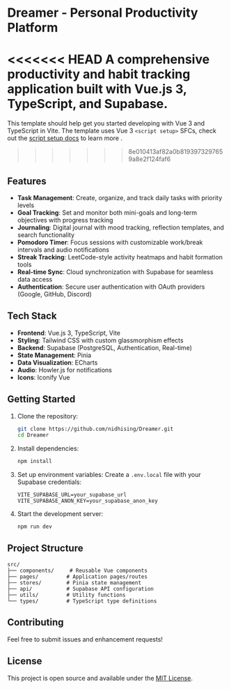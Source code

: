 # Dreamer - Personal Productivity Platform

<<<<<<< HEAD
A comprehensive productivity and habit tracking application built with Vue.js 3, TypeScript, and Supabase.
=======
This template should help get you started developing with Vue 3 and TypeScript in Vite. The template uses Vue 3 `<script setup>` SFCs, check out the [script setup docs](https://v3.vuejs.org/api/sfc-script-setup.html#sfc-script-setup) to learn more .
>>>>>>> 8e010413af82a0b8193973297659a8e2f124faf6

## Features

- **Task Management**: Create, organize, and track daily tasks with priority levels
- **Goal Tracking**: Set and monitor both mini-goals and long-term objectives with progress tracking
- **Journaling**: Digital journal with mood tracking, reflection templates, and search functionality
- **Pomodoro Timer**: Focus sessions with customizable work/break intervals and audio notifications
- **Streak Tracking**: LeetCode-style activity heatmaps and habit formation tools
- **Real-time Sync**: Cloud synchronization with Supabase for seamless data access
- **Authentication**: Secure user authentication with OAuth providers (Google, GitHub, Discord)

## Tech Stack

- **Frontend**: Vue.js 3, TypeScript, Vite
- **Styling**: Tailwind CSS with custom glassmorphism effects
- **Backend**: Supabase (PostgreSQL, Authentication, Real-time)
- **State Management**: Pinia
- **Data Visualization**: ECharts
- **Audio**: Howler.js for notifications
- **Icons**: Iconify Vue

## Getting Started

1. Clone the repository:
   ```bash
   git clone https://github.com/nidhising/Dreamer.git
   cd Dreamer
   ```

2. Install dependencies:
   ```bash
   npm install
   ```

3. Set up environment variables:
   Create a `.env.local` file with your Supabase credentials:
   ```
   VITE_SUPABASE_URL=your_supabase_url
   VITE_SUPABASE_ANON_KEY=your_supabase_anon_key
   ```

4. Start the development server:
   ```bash
   npm run dev
   ```

## Project Structure

```
src/
├── components/     # Reusable Vue components
├── pages/         # Application pages/routes
├── stores/        # Pinia state management
├── api/           # Supabase API configuration
├── utils/         # Utility functions
└── types/         # TypeScript type definitions
```

## Contributing

Feel free to submit issues and enhancement requests!

## License

This project is open source and available under the [MIT License](LICENSE).

